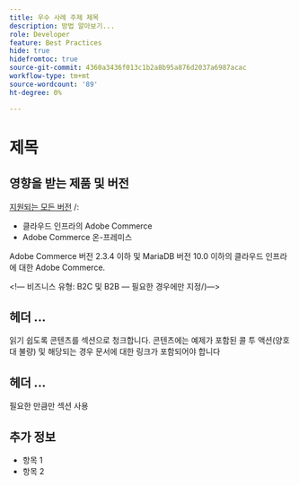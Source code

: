 ```yaml
---
title: 우수 사례 주제 제목
description: 방법 알아보기...
role: Developer
feature: Best Practices
hide: true
hidefromtoc: true
source-git-commit: 4360a3436f013c1b2a8b95a876d2037a6987acac
workflow-type: tm+mt
source-wordcount: '89'
ht-degree: 0%

---
```



<!-- Template Instructions: 

When you create a new best practices topic from this template, remove the hide metadata tags. These values hide this template from the TOC and search indexing.

Metadata values configured in ExL:
Available roles: https://git.corp.adobe.com/AdobeDocs/exl-config/blob/master/metadata-values/role.yml

Available features: https://git.corp.adobe.com/AdobeDocs/exl-config/blob/master/metadata-values/feature.yml  -->

# 제목

<!--Template instruction:  Add one or two sentences to summarize the overall contents of this best practice topic-->

## 영향을 받는 제품 및 버전

<!-- Template comment: When we have the ability to tag content by versions, we might be able to remove this explicit header in favor of using tags for versions and editions.-->

<!--Template instruction: Add details for the product and versions where the best practice info is relevant. Below are two examples, adjust and delete unneeded info per best practice requirements. If info applies specifically to B2B or B2C, include that information -->

<!-- Example 1: -->

[지원되는 모든 버전](../../../release/versions.md) /:

- 클라우드 인프라의 Adobe Commerce
- Adobe Commerce 온-프레미스

<!-- Example 2: -->

Adobe Commerce 버전 2.3.4 이하 및 MariaDB 버전 10.0 이하의 클라우드 인프라에 대한 Adobe Commerce.

&lt;!— 비즈니스 유형: B2C 및 B2B — 필요한 경우에만 지정/)—>

## 헤더 ...

읽기 쉽도록 콘텐츠를 섹션으로 청크합니다. 콘텐츠에는 예제가 포함된 콜 투 액션(양호 대 불량) 및 해당되는 경우 문서에 대한 링크가 포함되어야 합니다

## 헤더 ...

필요한 만큼만 섹션 사용

## 추가 정보

<!-- If applicable, add links to additional, more detailed documentation that provides more context about this best practices content.-->

- 항목 1
- 항목 2

<!-- Template instruction:  Remove all template comments and instructions from the best practices article before committing your changes. -->
